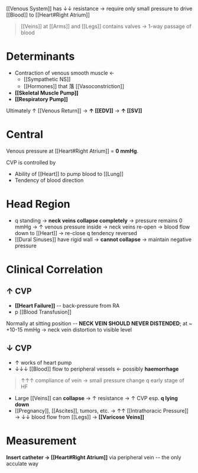 [[Venous System]] has ↓↓ resistance → require only small pressure to drive [[Blood]] to [[Heart#Right Atrium]]

> [[Veins]] at [[Arms]] and [[Legs]] contains valves → 1-way passage of blood

# Determinants
- Contraction of venous smooth muscle ←
	- [[Sympathetic NS]]
	- [[Hormones]] that 落 [[Vasoconstriction]]
- **[[Skeletal Muscle Pump]]**
- **[[Respiratory Pump]]**

Ultimately ↑ [[Venous Return]] → **↑ [[EDV]]** → **↑ [[SV]]**

# Central
Venous pressure at [[Heart#Right Atrium]] = **0 mmHg**.

CVP is controlled by
- Ability of [[Heart]] to pump blood to [[Lung]]
- Tendency of blood direction

# Head Region
- q standing → **neck veins collapse completely** → pressure remains 0 mmHg → ↑ venous pressure inside → neck veins re-open → blood flow down to [[Heart]] → re-close q tendency reversed  
- [[Dural Sinuses]] have rigid wall → **cannot collapse** → maintain negative pressure

# Clinical Correlation
## ↑ CVP
- **[[Heart Failure]]** -- back-pressure from RA
- p [[Blood Transfusion]]

Normally at sitting position -- **NECK VEIN SHOULD NEVER DISTENDED**; at ~ +10-15 mmHg → neck vein distortion to visible level 

## ↓ CVP
- ↑ works of heart pump
- ↓↓↓ [[Blood]] flow to peripheral vessels ← possibly **haemorrhage**

> ↑↑↑ compliance of vein → small pressure change q early stage of HF

- Large [[Veins]] can **collapse** → ↑ resistance → ↑ CVP esp. **q lying down**
- [[Pregnancy]], [[Ascites]], tumors, etc. → ↑↑ [[Intrathoracic Pressure]] → ↓↓ blood flow from [[Legs]] → **[[Varicose Veins]]**

# Measurement
**Insert catheter → [[Heart#Right Atrium]]** via peripheral vein -- the only acculate way